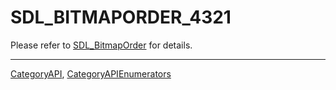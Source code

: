 # SDL_BITMAPORDER_4321

Please refer to [SDL_BitmapOrder](SDL_BitmapOrder) for details.

----
[CategoryAPI](CategoryAPI), [CategoryAPIEnumerators](CategoryAPIEnumerators)


